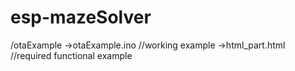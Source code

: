 # esp-mazeSolver


/otaExample
->otaExample.ino        //working example
->html_part.html        //required functional example